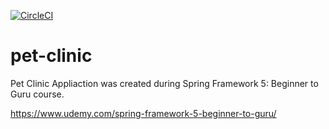 
[![CircleCI](https://circleci.com/gh/TomaszKoz/pet-clinic.svg?style=svg)](https://circleci.com/gh/TomaszKoz/pet-clinic)

# pet-clinic

Pet Clinic Appliaction was created during Spring Framework 5: Beginner to Guru course.

https://www.udemy.com/spring-framework-5-beginner-to-guru/